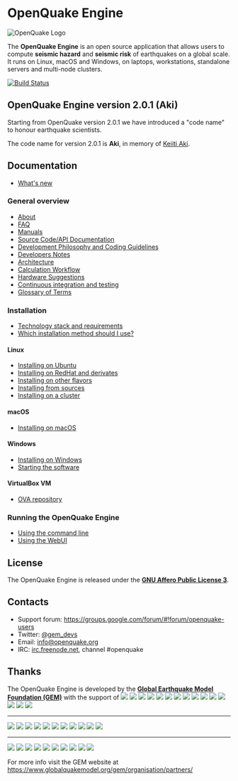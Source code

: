 # OpenQuake Engine

![OpenQuake Logo](https://www.globalquakemodel.org/media/storage/oq-logo.png)

The **OpenQuake Engine** is an open source application that allows users to compute **seismic hazard** and **seismic risk** of earthquakes on a global scale. It runs on Linux, macOS and Windows, on laptops, workstations, standalone servers and multi-node clusters.

[![Build Status](https://ci.openquake.org/job/master_oq-engine/badge/icon)](https://ci.openquake.org/job/master_oq-engine/)

## OpenQuake Engine version 2.0.1 (Aki)

Starting from OpenQuake version 2.0.1 we have introduced a "code name" to honour earthquake scientists.

The code name for version 2.0.1 is **Aki**, in memory of [Keiiti Aki](https://en.wikipedia.org/wiki/Keiiti_Aki).

## Documentation

* [What's new](https://github.com/gem/oq-engine/blob/engine-2.0.1/doc/whats-new.md)

### General overview

* [About](https://github.com/gem/oq-engine/blob/engine-2.0.1/doc/about.md)
* [FAQ](https://github.com/gem/oq-engine/blob/engine-2.0.1/doc/faq.md)
* [Manuals](http://www.globalquakemodel.org/openquake/support/documentation/engine/#manual-latest-stable)
* [Source Code/API Documentation](http://docs.openquake.org/oq-engine/)
* [Development Philosophy and Coding Guidelines](https://github.com/gem/oq-engine/blob/engine-2.0.1/doc/development-guidelines.md)
* [Developers Notes](https://github.com/gem/oq-engine/blob/engine-2.0.1/doc/development-notes.md)
* [Architecture](https://github.com/gem/oq-engine/blob/engine-2.0.1/doc/architecture.md)
* [Calculation Workflow](https://github.com/gem/oq-engine/blob/engine-2.0.1/doc/calculation-workflow.md)
* [Hardware Suggestions](https://github.com/gem/oq-engine/blob/engine-2.0.1/doc/hardware-suggestions.md)
* [Continuous integration and testing](https://github.com/gem/oq-engine/blob/engine-2.0.1/doc/testing.md)
* [Glossary of Terms](https://github.com/gem/oq-engine/blob/engine-2.0.1/doc/glossary.md)

### Installation

* [Technology stack and requirements](https://github.com/gem/oq-engine/blob/engine-2.0.1/doc/requirements.md)
* [Which installation method should I use?](https://github.com/gem/oq-engine/blob/engine-2.0.1/doc/installing/overview.md)

#### Linux

* [Installing on Ubuntu](https://github.com/gem/oq-engine/blob/engine-2.0.1/doc/installing/ubuntu.md)
* [Installing on RedHat and derivates](https://github.com/gem/oq-engine/blob/engine-2.0.1/doc/installing/rhel.md)
* [Installing on other flavors](https://github.com/gem/oq-engine/blob/engine-2.0.1/doc/installing/linux-generic.md)
* [Installing from sources](https://github.com/gem/oq-engine/blob/engine-2.0.1/doc/installing/development.md)
* [Installing on a cluster](https://github.com/gem/oq-engine/blob/engine-2.0.1/doc/installing/cluster.md)

#### macOS

* [Installing on macOS](https://github.com/gem/oq-engine/blob/engine-2.0.1/doc/installing/macos.md)

#### Windows

* [Installing on Windows](https://github.com/gem/oq-engine/blob/engine-2.0.1/doc/installing/windows.md)
* [Starting the software](https://github.com/gem/oq-engine/blob/engine-2.0.1/doc/running/windows.md)

#### VirtualBox VM

* [OVA repository](https://www.globalquakemodel.org/ova/stable/)

### Running the OpenQuake Engine

* [Using the command line](https://github.com/gem/oq-engine/blob/engine-2.0.1/doc/running/unix.md)
* [Using the WebUI](https://github.com/gem/oq-engine/blob/engine-2.0.1/doc/running/server.md)


## License

The OpenQuake Engine is released under the **[GNU Affero Public License 3](https://github.com/gem/oq-engine/blob/engine-2.0.1/LICENSE)**.

## Contacts

* Support forum: https://groups.google.com/forum/#!forum/openquake-users
* Twitter: [@gem_devs](https://twitter.com/gem_devs)
* Email: info@openquake.org
* IRC: [irc.freenode.net](https://webchat.freenode.net/), channel #openquake

## Thanks

The OpenQuake Engine is developed by the **[Global Earthquake Model Foundation (GEM)](http://gem.foundation)** with the support of
![](https://www.globalquakemodel.org/media/sponsor/aus.png)
![](https://www.globalquakemodel.org/media/sponsor/cidigen.png)
![](https://www.globalquakemodel.org/media/sponsor/sg_170x104.jpg)
![](https://www.globalquakemodel.org/media/sponsor/gfz.png)
![](https://www.globalquakemodel.org/media/sponsor/pcn.jpg)
![](https://www.globalquakemodel.org/media/sponsor/nied.png)
![](https://www.globalquakemodel.org/media/sponsor/nset.png)
![](https://www.globalquakemodel.org/media/sponsor/morst.jpg)
![](https://www.globalquakemodel.org/media/sponsor/RCN.jpg)
![](https://www.globalquakemodel.org/media/sponsor/swiss_1.jpg)
![](https://www.globalquakemodel.org/media/sponsor/tem.jpg)
![](https://www.globalquakemodel.org/media/sponsor/TCIP-01.png)
![](https://www.globalquakemodel.org/media/sponsor/nerc.png)
![](https://www.globalquakemodel.org/media/sponsor/usaid_BsOsE8Z_QZnaG6c.jpg)
![](https://www.globalquakemodel.org/media/sponsor/FUNVISIS_GEM_logo.png)

***

![](https://www.globalquakemodel.org/media/sponsor/FMGlobal.jpg)
![](https://www.globalquakemodel.org/media/sponsor/hannoverRe.jpg)
![](https://www.globalquakemodel.org/media/sponsor/Nephila.jpg)
![](https://www.globalquakemodel.org/media/sponsor/munichre_HwOCwR4.jpg)
![](https://www.globalquakemodel.org/media/sponsor/zurich_3eh504q.jpg)
![](https://www.globalquakemodel.org/media/sponsor/Air_JlQh6Ke.jpg)
![](https://www.globalquakemodel.org/media/sponsor/sur_170x104.jpg)
![](https://www.globalquakemodel.org/media/sponsor/EUCENTRE_BRAw8x4.jpg)
![](https://www.globalquakemodel.org/media/sponsor/GiroJ.jpg)
![](https://www.globalquakemodel.org/media/sponsor/arup.jpg)
![](https://www.globalquakemodel.org/media/sponsor/OYO_1.jpg)

***

![](https://www.globalquakemodel.org/media/sponsor/OECD.jpg)
![](https://www.globalquakemodel.org/media/sponsor/worldbank_2.jpg)
![](https://www.globalquakemodel.org/media/sponsor/ISDR.jpg)
![](https://www.globalquakemodel.org/media/sponsor/Unesco.jpg)
![](https://www.globalquakemodel.org/media/sponsor/iaspei.jpg)
![](https://www.globalquakemodel.org/media/sponsor/iaee.jpg)
![](https://www.globalquakemodel.org/media/sponsor/istructe.jpg)
![](https://www.globalquakemodel.org/media/sponsor/cssc.jpg)
![](https://www.globalquakemodel.org/media/sponsor/IRDRICSU.png)
![](https://www.globalquakemodel.org/media/sponsor/EERI_GEM.png)

For more info visit the GEM website at https://www.globalquakemodel.org/gem/organisation/partners/
